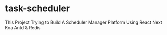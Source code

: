 # task-scheduler

This Project Trying to Build A Scheduler Manager Platform Using React Next Koa Antd & Redis
